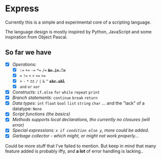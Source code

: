 Express
=======
Currently this is a simple and experimental core of a scripting language.

The language design is mostly inspired by Python, JavaScript and some inspiration from Object Pascal.


So far we have
--------------
- [x] _Operations:_
    - [x] `:=`  `+=`  `-=`  `*=`  `/=`  **~~`&= |= ^=`~~**
    - [x] `=`  `!=`  `<`  `>`  `<=`  `>=`
    - [x] `+`  `-`  `*`  ~~`**`~~  `/`  `|`  `&`  `^`  **~~`shr shl`~~**
    - [x] `and`  `or`  `xor`
- [x] _Constructs:_ `if`..`else`  `for`  `while`  `repeat`  `print`
- [x] _Branch statements:_ `continue`  `break`  `return`
- [x] _Data types:_ `int`  `float`  `bool`  `list`  `string`  `char`
      ... and the "lack" of a datatype: `None`
- [x] _Script functions (the basics)_
- [x] _Methods supports local declarations, tho currently no closures (will error)_
- [x] _Special expressions: `x if condition else y`, more could be added._
- [x] _Garbage collector - which might, or might not work properly..._

Could be more stuff that I've failed to mention. But keep in mind that many feature added is probably iffy, and **a lot** of error handling is lacking..
